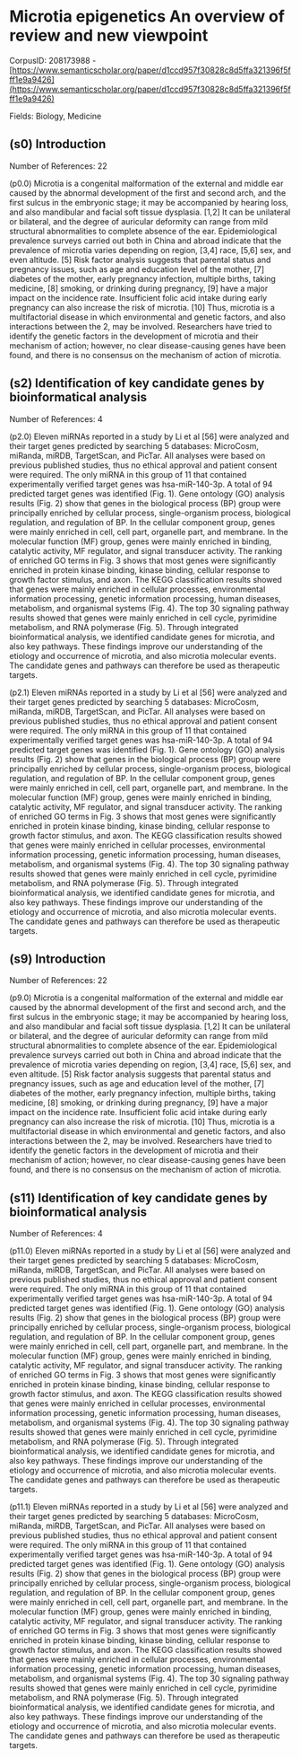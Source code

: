 # Microtia epigenetics An overview of review and new viewpoint

CorpusID: 208173988 - [https://www.semanticscholar.org/paper/d1ccd957f30828c8d5ffa321396f5fff1e9a9426](https://www.semanticscholar.org/paper/d1ccd957f30828c8d5ffa321396f5fff1e9a9426)

Fields: Biology, Medicine

## (s0) Introduction
Number of References: 22

(p0.0) Microtia is a congenital malformation of the external and middle ear caused by the abnormal development of the first and second arch, and the first sulcus in the embryonic stage; it may be accompanied by hearing loss, and also mandibular and facial soft tissue dysplasia. [1,2] It can be unilateral or bilateral, and the degree of auricular deformity can range from mild structural abnormalities to complete absence of the ear. Epidemiological prevalence surveys carried out both in China and abroad indicate that the prevalence of microtia varies depending on region, [3,4] race, [5,6] sex, and even altitude. [5] Risk factor analysis suggests that parental status and pregnancy issues, such as age and education level of the mother, [7] diabetes of the mother, early pregnancy infection, multiple births, taking medicine, [8] smoking, or drinking during pregnancy, [9] have a major impact on the incidence rate. Insufficient folic acid intake during early pregnancy can also increase the risk of microtia. [10] Thus, microtia is a multifactorial disease in which environmental and genetic factors, and also interactions between the 2, may be involved. Researchers have tried to identify the genetic factors in the development of microtia and their mechanism of action; however, no clear disease-causing genes have been found, and there is no consensus on the mechanism of action of microtia.
## (s2) Identification of key candidate genes by bioinformatical analysis
Number of References: 4

(p2.0) Eleven miRNAs reported in a study by Li et al [56] were analyzed and their target genes predicted by searching 5 databases: MicroCosm, miRanda, miRDB, TargetScan, and PicTar. All analyses were based on previous published studies, thus no ethical approval and patient consent were required. The only miRNA in this group of 11 that contained experimentally verified target genes was hsa-miR-140-3p. A total of 94 predicted target genes was identified (Fig. 1). Gene ontology (GO) analysis results (Fig. 2) show that genes in the biological process (BP) group were principally enriched by cellular process, single-organism process, biological regulation, and regulation of BP. In the cellular component group, genes were mainly enriched in cell, cell part, organelle part, and membrane. In the molecular function (MF) group, genes were mainly enriched in binding, catalytic activity, MF regulator, and signal transducer activity. The ranking of enriched GO terms in Fig. 3 shows that most genes were significantly enriched in protein kinase binding, kinase binding, cellular response to growth factor stimulus, and axon. The KEGG classification results showed that genes were mainly enriched in cellular processes, environmental information processing, genetic information processing, human diseases, metabolism, and organismal systems (Fig. 4). The top 30 signaling pathway results showed that genes were mainly enriched in cell cycle, pyrimidine metabolism, and RNA polymerase (Fig. 5).    Through integrated bioinformatical analysis, we identified candidate genes for microtia, and also key pathways. These findings improve our understanding of the etiology and occurrence of microtia, and also microtia molecular events. The candidate genes and pathways can therefore be used as therapeutic targets.

(p2.1) Eleven miRNAs reported in a study by Li et al [56] were analyzed and their target genes predicted by searching 5 databases: MicroCosm, miRanda, miRDB, TargetScan, and PicTar. All analyses were based on previous published studies, thus no ethical approval and patient consent were required. The only miRNA in this group of 11 that contained experimentally verified target genes was hsa-miR-140-3p. A total of 94 predicted target genes was identified (Fig. 1). Gene ontology (GO) analysis results (Fig. 2) show that genes in the biological process (BP) group were principally enriched by cellular process, single-organism process, biological regulation, and regulation of BP. In the cellular component group, genes were mainly enriched in cell, cell part, organelle part, and membrane. In the molecular function (MF) group, genes were mainly enriched in binding, catalytic activity, MF regulator, and signal transducer activity. The ranking of enriched GO terms in Fig. 3 shows that most genes were significantly enriched in protein kinase binding, kinase binding, cellular response to growth factor stimulus, and axon. The KEGG classification results showed that genes were mainly enriched in cellular processes, environmental information processing, genetic information processing, human diseases, metabolism, and organismal systems (Fig. 4). The top 30 signaling pathway results showed that genes were mainly enriched in cell cycle, pyrimidine metabolism, and RNA polymerase (Fig. 5).    Through integrated bioinformatical analysis, we identified candidate genes for microtia, and also key pathways. These findings improve our understanding of the etiology and occurrence of microtia, and also microtia molecular events. The candidate genes and pathways can therefore be used as therapeutic targets.
## (s9) Introduction
Number of References: 22

(p9.0) Microtia is a congenital malformation of the external and middle ear caused by the abnormal development of the first and second arch, and the first sulcus in the embryonic stage; it may be accompanied by hearing loss, and also mandibular and facial soft tissue dysplasia. [1,2] It can be unilateral or bilateral, and the degree of auricular deformity can range from mild structural abnormalities to complete absence of the ear. Epidemiological prevalence surveys carried out both in China and abroad indicate that the prevalence of microtia varies depending on region, [3,4] race, [5,6] sex, and even altitude. [5] Risk factor analysis suggests that parental status and pregnancy issues, such as age and education level of the mother, [7] diabetes of the mother, early pregnancy infection, multiple births, taking medicine, [8] smoking, or drinking during pregnancy, [9] have a major impact on the incidence rate. Insufficient folic acid intake during early pregnancy can also increase the risk of microtia. [10] Thus, microtia is a multifactorial disease in which environmental and genetic factors, and also interactions between the 2, may be involved. Researchers have tried to identify the genetic factors in the development of microtia and their mechanism of action; however, no clear disease-causing genes have been found, and there is no consensus on the mechanism of action of microtia.
## (s11) Identification of key candidate genes by bioinformatical analysis
Number of References: 4

(p11.0) Eleven miRNAs reported in a study by Li et al [56] were analyzed and their target genes predicted by searching 5 databases: MicroCosm, miRanda, miRDB, TargetScan, and PicTar. All analyses were based on previous published studies, thus no ethical approval and patient consent were required. The only miRNA in this group of 11 that contained experimentally verified target genes was hsa-miR-140-3p. A total of 94 predicted target genes was identified (Fig. 1). Gene ontology (GO) analysis results (Fig. 2) show that genes in the biological process (BP) group were principally enriched by cellular process, single-organism process, biological regulation, and regulation of BP. In the cellular component group, genes were mainly enriched in cell, cell part, organelle part, and membrane. In the molecular function (MF) group, genes were mainly enriched in binding, catalytic activity, MF regulator, and signal transducer activity. The ranking of enriched GO terms in Fig. 3 shows that most genes were significantly enriched in protein kinase binding, kinase binding, cellular response to growth factor stimulus, and axon. The KEGG classification results showed that genes were mainly enriched in cellular processes, environmental information processing, genetic information processing, human diseases, metabolism, and organismal systems (Fig. 4). The top 30 signaling pathway results showed that genes were mainly enriched in cell cycle, pyrimidine metabolism, and RNA polymerase (Fig. 5).    Through integrated bioinformatical analysis, we identified candidate genes for microtia, and also key pathways. These findings improve our understanding of the etiology and occurrence of microtia, and also microtia molecular events. The candidate genes and pathways can therefore be used as therapeutic targets.

(p11.1) Eleven miRNAs reported in a study by Li et al [56] were analyzed and their target genes predicted by searching 5 databases: MicroCosm, miRanda, miRDB, TargetScan, and PicTar. All analyses were based on previous published studies, thus no ethical approval and patient consent were required. The only miRNA in this group of 11 that contained experimentally verified target genes was hsa-miR-140-3p. A total of 94 predicted target genes was identified (Fig. 1). Gene ontology (GO) analysis results (Fig. 2) show that genes in the biological process (BP) group were principally enriched by cellular process, single-organism process, biological regulation, and regulation of BP. In the cellular component group, genes were mainly enriched in cell, cell part, organelle part, and membrane. In the molecular function (MF) group, genes were mainly enriched in binding, catalytic activity, MF regulator, and signal transducer activity. The ranking of enriched GO terms in Fig. 3 shows that most genes were significantly enriched in protein kinase binding, kinase binding, cellular response to growth factor stimulus, and axon. The KEGG classification results showed that genes were mainly enriched in cellular processes, environmental information processing, genetic information processing, human diseases, metabolism, and organismal systems (Fig. 4). The top 30 signaling pathway results showed that genes were mainly enriched in cell cycle, pyrimidine metabolism, and RNA polymerase (Fig. 5).    Through integrated bioinformatical analysis, we identified candidate genes for microtia, and also key pathways. These findings improve our understanding of the etiology and occurrence of microtia, and also microtia molecular events. The candidate genes and pathways can therefore be used as therapeutic targets.
